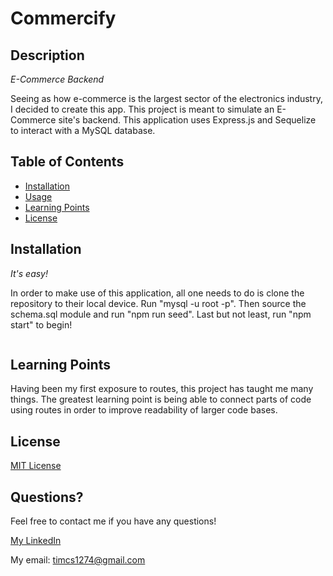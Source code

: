 # Commercify

## Description

*E-Commerce Backend*

Seeing as how e-commerce is the largest sector of the electronics industry, I decided to create this app. This project is meant to simulate an E-Commerce site's backend. This application uses Express.js and Sequelize to interact with a MySQL database.


## Table of Contents
* [Installation](#installation)
* [Usage](#usage)
* [Learning Points](#Learning%20Points)
* [License](#license)

## Installation

*It's easy!*

In order to make use of this application, all one needs to do is clone the repository to their local device. Run "mysql -u root -p". Then source the schema.sql module and run "npm run seed". Last but not least, run "npm start" to begin!


![]()


## Learning Points

Having been my first exposure to routes, this project has taught me many things. The greatest learning point is being able to connect parts of code using routes in order to improve readability of larger code bases. 


## License

[MIT License](license)


## Questions?

Feel free to contact me if you have any questions!

[My LinkedIn](https://www.linkedin.com/in/timsasse/)

My email: timcs1274@gmail.com